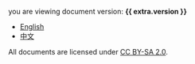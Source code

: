 you are viewing document version: **{{ extra.version }}**

- [English](./en/introduction.md)
- [中文](./zh/简介.md)

All documents are licensed under [CC BY-SA 2.0](https://creativecommons.org/licenses/by-sa/2.0/deed.en).
